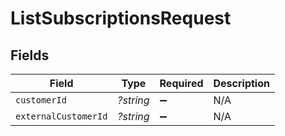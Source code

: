 # ListSubscriptionsRequest


## Fields

| Field                | Type                 | Required             | Description          |
| -------------------- | -------------------- | -------------------- | -------------------- |
| `customerId`         | *?string*            | :heavy_minus_sign:   | N/A                  |
| `externalCustomerId` | *?string*            | :heavy_minus_sign:   | N/A                  |